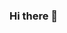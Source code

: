 ### Hi there 👋

<!--
**ChristianPPP/CHRISTIANPPP** is a ✨ _special_ ✨ repository because its `README.md` (this file) appears on your GitHub profile.

Here are some ideas to get you started:

- 🔭 I’m currently working on ESFOT EPN.
- 🌱 I’m currently learning PHP language, Laravel framework
- 👯 I’m looking to collaborate on IA proyects, frontend and backend proyects
- 🤔 I’m looking for help with Spring Boot
- 💬 Ask me about Spring Boot RestAPIs development
- 📫 How to reach me: on facebook 
- 😄 Pronouns: I´m working in ESFOT labs
- ⚡ Fun fact: I love IA but a don´t want to create a robot
-->
